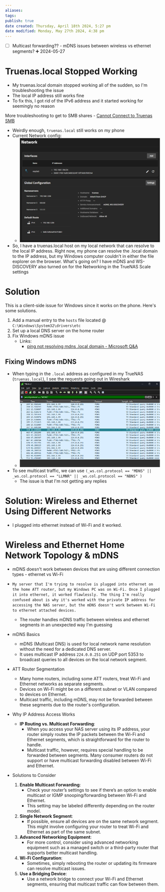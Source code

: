```yaml
---
aliases: 
tags: 
publish: true
date created: Thursday, April 18th 2024, 5:27 pm
date modified: Monday, May 27th 2024, 4:38 pm
---
```


- [ ] Multicast forwarding?? - mDNS issues between wireless vs ethernet segments? ➕ 2024-05-27
# Truenas.local Stopped Working
- My truenas.local domain stopped working all of the sudden, so I'm troubleshooting the issue
- The local IP address still works fine
- To fix this, I got rid of the IPv6 address and it started working for seemingly no reason

More troubleshooting to get to SMB shares - [Cannot Connect to Truenas SMB](../Cannot%20Connect%20to%20Truenas%20SMB/Cannot%20Connect%20to%20Truenas%20SMB.md)

- Weirdly enough, `truenas.local` still works on my phone
- Current Network config:
	- ![](_attachments/TrueNAS%20mDNS/IMG-20240527171013552.png)
- So, I have a truenas.local host on my local network that can resolve to the local IP address. Right now, my phone can resolve the .local domain to the IP address, but my Windows computer couldn't in either the file explorer on the browser. What's going on? I have mDNS and WS-DISCOVERY also turned on for the Networking in the TrueNAS Scale settings

# Solution
This is a client-side issue for Windows since it works on the phone.  Here's some solutions.

1. Add a manual entry to the `hosts` file located @ `C:\Windows\System32\drivers\etc`
2. Set up a local DNS server on the home router
3. Fix Windows mDNS issue
	- Links:
		- [ping not resolving mdns .local domain - Microsoft Q&A](https://learn.microsoft.com/en-us/answers/questions/864012/ping-not-resolving-mdns-local-domain) 

## Fixing Windows mDNS
- When typing in the `.local` address as configured in my TrueNAS (`truenas.local`), I see the requests going out in Wireshark
	- ![](_attachments/TrueNAS%20mDNS/IMG-20240527171013647.png)
- To see multicast traffic, we can use `(_ws.col.protocol == "MDNS" || _ws.col.protocol == "LLMNR" || _ws.col.protocol == "NBNS" )`
	- The issue is that I'm not getting any replies
# Solution: Wireless and Ethernet Using Different Networks
- I plugged into ethernet instead of Wi-Fi and it worked.

# Wireless and Ethernet Home Network Topology & mDNS
- mDNS doesn't work between devices that are using different connection types - ethernet vs Wi-Fi 
- `My server that I'm trying to resolve is plugged into ethernet on the home ATT router, but my Windows PC was on Wi-Fi. Once I plugged it into ethernet, it worked flawlessly. The thing I'm really confused about is why it's worked with the private IP address for accessing the NAS server, but the mDNS doesn't work between Wi-Fi to ethernet attached devices.`
	- The router handles mDNS traffic between wireless and ethernet segments in an unexpected way I'm guessing

- mDNS Basics
	- mDNS (Multicast DNS) is used for local network name resolution without the need for a dedicated DNS server.
	- It uses multicast IP address `224.0.0.251` on UDP port 5353 to broadcast queries to all devices on the local network segment.
- ATT Router Segmentation
	- Many home routers, including some ATT routers, treat Wi-Fi and Ethernet networks as separate segments.
	- Devices on Wi-Fi might be on a different subnet or VLAN compared to devices on Ethernet.
	- Multicast traffic, including mDNS, may not be forwarded between these segments due to the router's configuration.
- Why IP Address Access Works
	- **IP Routing vs. Multicast Forwarding**:
	    - When you access your NAS server using its IP address, your router simply routes the IP packets between the Wi-Fi and Ethernet segments, which is straightforward for the router to handle.
	    - Multicast traffic, however, requires special handling to be forwarded between segments. Many consumer routers do not support or have multicast forwarding disabled between Wi-Fi and Ethernet.
- Solutions to Consider
	1. **Enable Multicast Forwarding**:
	    - Check your router’s settings to see if there’s an option to enable multicast or IGMP snooping/forwarding between Wi-Fi and Ethernet.
	    - This setting may be labeled differently depending on the router model.
	2. **Single Network Segment**:
	    - If possible, ensure all devices are on the same network segment. This might involve configuring your router to treat Wi-Fi and Ethernet as part of the same subnet.
	3. **Advanced Networking Equipment**:
	    - For more control, consider using advanced networking equipment such as a managed switch or a third-party router that supports better multicast handling.
	4. **Wi-Fi Configuration**:
	    - Sometimes, simply rebooting the router or updating its firmware can resolve multicast issues.
	5. **Use a Bridging Device**:
	    - Use a network bridge to connect your Wi-Fi and Ethernet segments, ensuring that multicast traffic can flow between them.